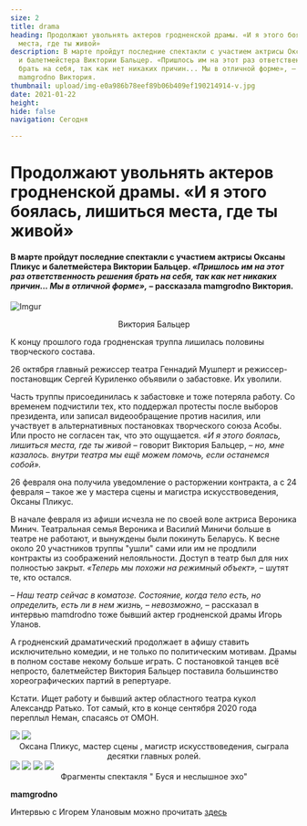 ```yaml
---
size: 2
title: drama
heading: Продолжают увольнять актеров гродненской драмы. «И я этого боялась, лишиться
  места, где ты живой»
description: В марте пройдут последние спектакли с участием актрисы Оксаны Пликус
  и балетмейстера Виктории Бальцер. «Пришлось им на этот раз ответственность решения
  брать на себя, так как нет никаких причин... Мы в отличной форме», – рассказала
  mamgrodno Виктория.
thumbnail: upload/img-e0a986b78eef89b06b409ef190214914-v.jpg
date: 2021-01-22
height: 
hide: false
navigation: Сегодня

---
```

# **Продолжают увольнять актеров гродненской драмы. «И я этого боялась, лишиться места, где ты живой»**

#### В марте пройдут последние спектакли с участием актрисы Оксаны Пликус и балетмейстера Виктории Бальцер. _«Пришлось им на этот раз ответственность решения брать на себя, так как нет никаких причин... Мы в отличной форме»,_ – рассказала mamgrodno Виктория.

![Imgur](https://i.imgur.com/HplEck3.jpg)
<center>Виктория Бальцер</center>

К концу прошлого года гродненская труппа лишилась половины творческого состава.

26 октября главный режиссер театра Геннадий Мушперт и режиссер-постановщик Сергей Куриленко объявили о забастовке. Их уволили. 

Часть труппы присоединилась к забастовке и тоже потеряла работу. Со временем подчистили тех, кто поддержал протесты после выборов президента, или записал видеообращение против насилия, или участвует в альтернативных постановках творческого союза Асобы. Или просто не согласен так, что это ощущается. _«И я этого боялась, лишиться места, где ты живой_ – говорит Виктория Бальцер, – _но, мне казалось. внутри театра мы ещё можем помочь, если останемся собой»._

26 февраля она получила уведомление о расторжении контракта, а с 24 февраля – такое же у мастера сцены и магистра искусствоведения, Оксаны Пликус.

В начале февраля из афиши исчезла не по своей воле актриса Вероника Минич. Театральная семья Вероника и Василий Миничи больше в театре не работают, и вынуждены были покинуть Беларусь. К весне около 20 участников труппы "ушли" сами или им не продлили контракты из соображений нелояльности. Доступ в театр был для них полностью закрыт. _«Теперь мы похожи на режимный объект»,_ – шутят те, кто остался.

_– Наш театр сейчас в коматозе. Состояние, когда тело есть, но определить, есть ли в нем жизнь, – невозможно,_ – рассказал в интервью mamdrodno тоже бывший актер гродненской драмы Игорь Уланов. 

А гродненский драматический продолжает в афишу ставить исключительно комедии, и не только по политическим мотивам. Драмы в полном составе некому больше играть. С постановкой танцев всё непросто, балетмейстер Виктория Бальцер поставила большинство хореографических партий в репертуаре. 

Кстати. Ищет работу и бывший актер областного театра кукол Александр Ратько. Тот самый, кто в конце сентября 2020 года переплыл Неман, спасаясь от ОМОН.
<div class="gallery2">
<!-- Смените gallery2 на gallery3 или gallery4, цифра определяет количество картинок в одном ряду -->
<a href="https://imgur.com/pYLd2rP"><img src="https://i.imgur.com/pYLd2rP.jpg"></a>
<a href="https://imgur.com/Rp0sqc1"><img src="https://i.imgur.com/Rp0sqc1.jpg"></a>
</div>
<center>Оксана Пликус, мастер сцены , магистр искусствоведения, сыграла десятки главных ролей.</center>

<div class="gallery4">
<!-- Смените gallery2 на gallery3 или gallery4, цифра определяет количество картинок в одном ряду -->
<a href="https://imgur.com/WmIZUPR"><img src="https://i.imgur.com/WmIZUPR.jpg"></a>
<a href="https://imgur.com/CihDgdO"><img src="https://i.imgur.com/CihDgdO.jpg"></a>
<a href="https://imgur.com/tw0TDuW"><img src="https://i.imgur.com/tw0TDuW.jpg"></a>
<a href="https://imgur.com/2XznVuO"><img src="https://i.imgur.com/2XznVuO.jpg"></a>
</div>
<center>Фрагменты спектакля " Буся и неслышное эхо"</center>

**mamgrodno**

Интервью с Игорем Улановым можно прочитать [здесь](https://www.mamgrodno.com/projects/ulanov.html)